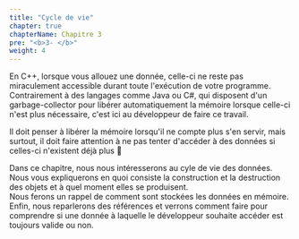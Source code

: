 ```yaml
---
title: "Cycle de vie"
chapter: true
chapterName: Chapitre 3
pre: "<b>3- </b>"
weight: 4
---
```


En C++, lorsque vous allouez une donnée, celle-ci ne reste pas miraculement accessible durant toute l'exécution de votre programme.  
Contrairement à des langages comme Java ou C#, qui disposent d'un garbage-collector pour libérer automatiquement la mémoire lorsque celle-ci n'est plus nécessaire, c'est ici au développeur de faire ce travail.

Il doit penser à libérer la mémoire lorsqu'il ne compte plus s'en servir, mais surtout, il doit faire attention à ne pas tenter d'accéder à des données si celles-ci n'existent déjà plus 😬

Dans ce chapitre, nous nous intéresserons au cyle de vie des données.  
Nous vous expliquerons en quoi consiste la construction et la destruction des objets et à quel moment elles se produisent.  
Nous ferons un rappel de comment sont stockées les données en mémoire.  
Enfin, nous reparlerons des références et verrons comment faire pour comprendre si une donnée à laquelle le développeur souhaite accéder est toujours valide ou non.
